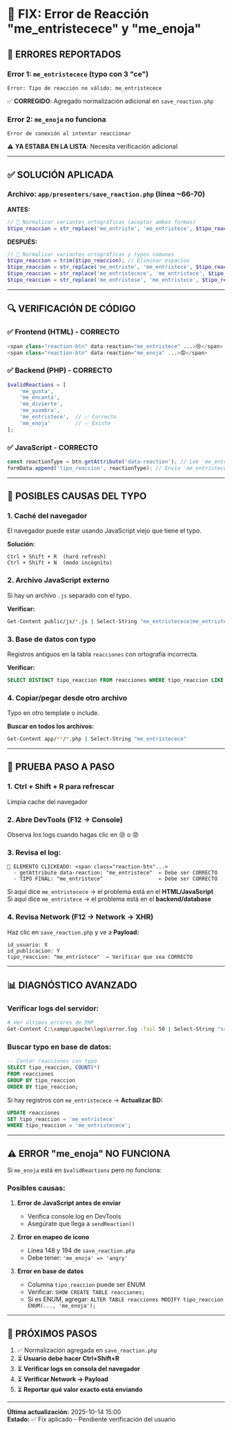 # 🐛 FIX: Error de Reacción "me_entristecece" y "me_enoja"

## 🔴 ERRORES REPORTADOS

### Error 1: `me_entristecece` (typo con 3 "ce")
```
Error: Tipo de reacción no válido: me_entristecece
```
✅ **CORREGIDO**: Agregado normalización adicional en `save_reaction.php`

### Error 2: `me_enoja` no funciona
```
Error de conexión al intentar reaccionar
```
⚠️ **YA ESTABA EN LA LISTA**: Necesita verificación adicional

---

## ✅ SOLUCIÓN APLICADA

### Archivo: `app/presenters/save_reaction.php` (línea ~66-70)

**ANTES:**
```php
// 🔧 Normalizar variantes ortográficas (aceptar ambas formas)
$tipo_reaccion = str_replace('me_entriste', 'me_entristece', $tipo_reaccion);
```

**DESPUÉS:**
```php
// 🔧 Normalizar variantes ortográficas y typos comunes
$tipo_reaccion = trim($tipo_reaccion); // Eliminar espacios
$tipo_reaccion = str_replace('me_entriste', 'me_entristece', $tipo_reaccion); // me_entriste → me_entristece
$tipo_reaccion = str_replace('me_entristecece', 'me_entristece', $tipo_reaccion); // typo: 3 "ce" → 2 "ce"
$tipo_reaccion = str_replace('me_entristese', 'me_entristece', $tipo_reaccion); // typo: se → ce
```

---

## 🔍 VERIFICACIÓN DE CÓDIGO

### ✅ Frontend (HTML) - CORRECTO
```php
<span class="reaction-btn" data-reaction="me_entristece" ...>😢</span>
<span class="reaction-btn" data-reaction="me_enoja" ...>😡</span>
```

### ✅ Backend (PHP) - CORRECTO
```php
$validReactions = [
    'me_gusta', 
    'me_encanta', 
    'me_divierte', 
    'me_asombra', 
    'me_entristece',  // ✅ Correcto
    'me_enoja'        // ✅ Existe
];
```

### ✅ JavaScript - CORRECTO
```javascript
const reactionType = btn.getAttribute('data-reaction'); // Lee 'me_entristece'
formData.append('tipo_reaccion', reactionType); // Envía 'me_entristece'
```

---

## 🎯 POSIBLES CAUSAS DEL TYPO

### 1. **Caché del navegador**
El navegador puede estar usando JavaScript viejo que tiene el typo.

**Solución:**
```
Ctrl + Shift + R  (hard refresh)
Ctrl + Shift + N  (modo incógnito)
```

### 2. **Archivo JavaScript externo**
Si hay un archivo `.js` separado con el typo.

**Verificar:**
```bash
Get-Content public/js/*.js | Select-String "me_entristecece|me_entriste"
```

### 3. **Base de datos con typo**
Registros antiguos en la tabla `reacciones` con ortografía incorrecta.

**Verificar:**
```sql
SELECT DISTINCT tipo_reaccion FROM reacciones WHERE tipo_reaccion LIKE '%entrist%';
```

### 4. **Copiar/pegar desde otro archivo**
Typo en otro template o include.

**Buscar en todos los archivos:**
```bash
Get-Content app/**/*.php | Select-String "me_entristecece"
```

---

## 🧪 PRUEBA PASO A PASO

### 1. **Ctrl + Shift + R** para refrescar
Limpia cache del navegador

### 2. **Abre DevTools** (F12 → Console)
Observa los logs cuando hagas clic en 😢 o 😡

### 3. **Revisa el log:**
```
🎯 ELEMENTO CLICKEADO: <span class="reaction-btn"...>
  - getAttribute data-reaction: "me_entristece"  ← Debe ser CORRECTO
  - TIPO FINAL: "me_entristece"                  ← Debe ser CORRECTO
```

Si aquí dice `me_entristecece` → el problema está en el **HTML/JavaScript**  
Si aquí dice `me_entristece` → el problema está en el **backend/database**

### 4. **Revisa Network** (F12 → Network → XHR)
Haz clic en `save_reaction.php` y ve a **Payload:**
```
id_usuario: X
id_publicacion: Y
tipo_reaccion: "me_entristece"  ← Verificar que sea CORRECTO
```

---

## 📊 DIAGNÓSTICO AVANZADO

### Verificar logs del servidor:
```bash
# Ver últimos errores de PHP
Get-Content C:\xampp\apache\logs\error.log -Tail 50 | Select-String "save_reaction|tipo_reaccion"
```

### Buscar typo en base de datos:
```sql
-- Contar reacciones con typo
SELECT tipo_reaccion, COUNT(*) 
FROM reacciones 
GROUP BY tipo_reaccion 
ORDER BY tipo_reaccion;
```

Si hay registros con `me_entristecece` → **Actualizar BD:**
```sql
UPDATE reacciones 
SET tipo_reaccion = 'me_entristece' 
WHERE tipo_reaccion = 'me_entristecece';
```

---

## ⚠️ ERROR "me_enoja" NO FUNCIONA

Si `me_enoja` está en `$validReactions` pero no funciona:

### Posibles causas:

1. **Error de JavaScript antes de enviar**
   - Verifica console.log en DevTools
   - Asegúrate que llega a `sendReaction()`

2. **Error en mapeo de icono**
   - Línea 148 y 194 de `save_reaction.php`
   - Debe tener: `'me_enoja' => 'angry'`

3. **Error en base de datos**
   - Columna `tipo_reaccion` puede ser ENUM
   - Verificar: `SHOW CREATE TABLE reacciones;`
   - Si es ENUM, agregar: `ALTER TABLE reacciones MODIFY tipo_reaccion ENUM(..., 'me_enoja');`

---

## 🔧 PRÓXIMOS PASOS

1. ✅ Normalización agregada en `save_reaction.php`
2. ⏳ **Usuario debe hacer Ctrl+Shift+R**
3. ⏳ **Verificar logs en consola del navegador**
4. ⏳ **Verificar Network → Payload**
5. ⏳ **Reportar qué valor exacto está enviando**

---

**Última actualización:** 2025-10-14 15:00  
**Estado:** ✅ Fix aplicado - Pendiente verificación del usuario
